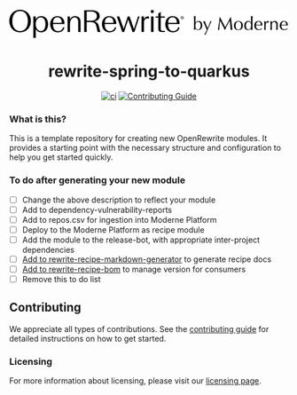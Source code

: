 <p align="center">
  <a href="https://docs.openrewrite.org">
    <picture>
      <source media="(prefers-color-scheme: dark)" srcset="https://github.com/openrewrite/rewrite/raw/main/doc/logo-oss-dark.svg">
      <source media="(prefers-color-scheme: light)" srcset="https://github.com/openrewrite/rewrite/raw/main/doc/logo-oss-light.svg">
      <img alt="OpenRewrite Logo" src="https://github.com/openrewrite/rewrite/raw/main/doc/logo-oss-light.svg" width='600px'>
    </picture>
  </a>
</p>

<div align="center">
  <h1>rewrite-spring-to-quarkus</h1>
</div>

<div align="center">

<!-- Keep the gap above this line, otherwise they won't render correctly! -->
[![ci](https://github.com/openrewrite/rewrite-spring-to-quarkus/actions/workflows/ci.yml/badge.svg)](https://github.com/openrewrite/rewrite-spring-to-quarkus/actions/workflows/ci.yml)
[![Contributing Guide](https://img.shields.io/badge/Contributing-Guide-informational)](https://github.com/openrewrite/.github/blob/main/CONTRIBUTING.md)
</div>

### What is this?

This is a template repository for creating new OpenRewrite modules. It provides a starting point with the necessary structure and configuration to help you get started quickly.

### To do after generating your new module
- [ ] Change the above description to reflect your module
- [ ] Add to dependency-vulnerability-reports
- [ ] Add to repos.csv for ingestion into Moderne Platform
- [ ] Deploy to the Moderne Platform as recipe module
- [ ] Add the module to the release-bot, with appropriate inter-project dependencies
- [ ] [Add to rewrite-recipe-markdown-generator](https://github.com/openrewrite/rewrite-recipe-markdown-generator/commit/07361d8a3cdbfa3c7bc4a58e7e451028e9297db0) to generate recipe docs
- [ ] [Add to rewrite-recipe-bom](https://github.com/openrewrite/rewrite-recipe-bom/commit/c13a444e37b6545c7e56c575e8846d063dda3d6f) to manage version for consumers
- [ ] Remove this to do list

## Contributing

We appreciate all types of contributions. See the [contributing guide](https://github.com/openrewrite/.github/blob/main/CONTRIBUTING.md) for detailed instructions on how to get started.

### Licensing

For more information about licensing, please visit our [licensing page](https://docs.openrewrite.org/licensing/openrewrite-licensing).
